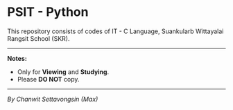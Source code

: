 # PSIT - Python
This repository consists of codes of IT - C Language, Suankularb Wittayalai Rangsit School (SKR).
_____

<b>Notes:</b>
<ul>
  <li>Only for <b>Viewing</b> and <b>Studying</b>.</li>
  <li>Please <b>DO NOT</b> copy.</li>
</ul>

_____

<i>By Chanwit Settavongsin (Max)</i>
